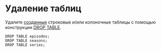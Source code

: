 # Удаление таблиц

Удалите [созданные](create_demo_tables.md) строковые и/или колоночные таблицы с помощью конструкции [DROP TABLE](../../yql/reference/syntax/drop_table.md).

```yql
DROP TABLE episodes;
DROP TABLE seasons;
DROP TABLE series;
```